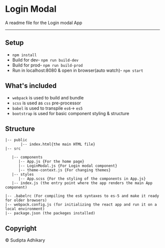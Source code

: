 # Login Modal

A readme file for the Login modal App

---

## Setup

- `npm install`
- Build for dev- `npm run build-dev`
- Build for prod- `npm run build-prod`
- Run in localhost:8080 & open in browser(auto watch)- `npm start`

## What's included

- `webpack` is used to build and bundle
- `scss` is used as `css` pre-processor
- `babel` is used to transpile `es6`-> `es5`
- `bootstrap` is used for basic component styling & structure


## Structure

```
|-- public
       |-- index.html{the main HTML file}
|-- src

   |-- components
      |-- App.js {For the home page}
      |-- LoginModal.js {For Login modal component}
      |-- theme-context.js {For changing themes}
   |-- styles
      |-- App.scss {For the styling of the components in App.js}
   |-- index.js (the entry point where the app renders the main App component)

|-- .babelrc (For compiling the es6 syntaxes to es-5 and make it ready for older browsers)
|-- webpack.config.js (for initializing the react app and run it on a local environment)
|-- package.json (the packeges installed)

```
## Copyright

© Sudipta Adhikary

